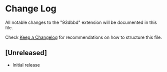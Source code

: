 # Change Log
All notable changes to the "93dbbd" extension will be documented in this file.

Check [Keep a Changelog](http://keepachangelog.com/) for recommendations on how to structure this file.

## [Unreleased]
- Initial release
